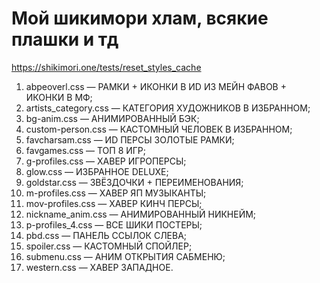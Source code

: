 # Мой шикимори хлам, всякие плашки и тд
https://shikimori.one/tests/reset_styles_cache

1. abpeoverl.css — РАМКИ + ИКОНКИ В ИD ИЗ МЕЙН ФАВОВ + ИКОНКИ В МФ;
2. artists_category.css — КАТЕГОРИЯ ХУДОЖНИКОВ В ИЗБРАННОМ;
3. bg-anim.css — АНИМИРОВАННЫЙ БЭК;
4. custom-person.css — КАСТОМНЫЙ ЧЕЛОВЕК В ИЗБРАННОМ;
5. favcharsam.css — ИD ПЕРСЫ ЗОЛОТЫЕ РАМКИ;
6. favgames.css — ТОП 8 ИГР;
7. g-profiles.css — ХАВЕР ИГРОПЕРСЫ;
8. glow.css — ИЗБРАННОЕ DELUXE;
9. goldstar.css — ЗВЁЗДОЧКИ + ПЕРЕИМЕНОВАНИЯ;
10. m-profiles.css — ХАВЕР ЯП МУЗЫКАНТЫ;
11. mov-profiles.css — ХАВЕР КИНЧ ПЕРСЫ;
12. nickname_anim.css — АНИМИРОВАННЫЙ НИКНЕЙМ;
13. p-profiles_4.css — ВСЕ ШИКИ ПОСТЕРЫ;
14. pbd.css — ПАНЕЛЬ ССЫЛОК СЛЕВА;
15. spoiler.css — КАСТОМНЫЙ СПОЙЛЕР;
16. submenu.css — АНИМ ОТКРЫТИЯ САБМЕНЮ;
17. western.css — ХАВЕР ЗАПАДНОЕ.
